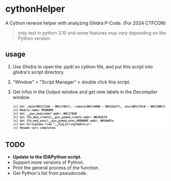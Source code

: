 # cythonHelper

A Cython reverse helper with analyzing Ghidra P-Code. (For 2024 CTFCON)

> only test in python 3.10 and some features may vary depending on the Python version.



## usage

1. Use Ghidra to open the .pyd/.so cython file, and put this script into ghidra's script directory.

2. "Window" > "Script Manager" > double click this script.

3. Get infos in the Output window and get new labels in the Decompiler window.

   ![image-20240809113158934](./pics/image-20240809113158934.png)



## TODO

- **Update to the IDAPython script.**
- Support more versions of Python.
- Print the general process of the function.
- Get Python's list from pseudocode.